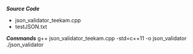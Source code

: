 ***Source Code***
* json_validator_teekam.cpp
* testJSON.txt

***Commands***
g++ json_validator_teekam.cpp -std=c++11 -o json_validator
./json_validator